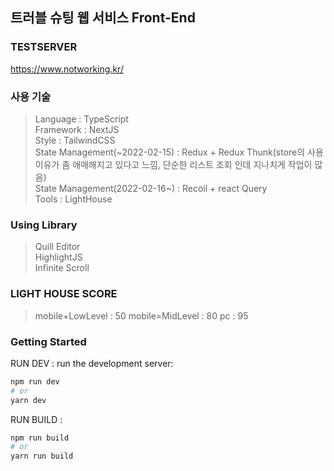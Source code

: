 ## 트러블 슈팅 웹 서비스 Front-End

### TESTSERVER
https://www.notworking.kr/

### 사용 기술

> Language : TypeScript <br/>
> Framework : NextJS <br/>
> Style : TailwindCSS <br/>
> State Management(~2022-02-15) : Redux + Redux Thunk(store의 사용이유가 좀 애매해지고 있다고 느낌, 단순한 리스트 조회 인데 지나치게 작업이 많음)<br/>
> State Management(2022-02-16~) : Recoil + react Query<br/>
> Tools : LightHouse

### Using Library

> Quill Editor <br/>
> HighlightJS <br/>
> Infinite Scroll <br/>

### LIGHT HOUSE SCORE

> mobile+LowLevel : 50
> mobile=MidLevel : 80
> pc : 95

### Getting Started

RUN DEV : run the development server:

```bash
npm run dev
# or
yarn dev
```

RUN BUILD :

```bash
npm run build
# or
yarn run build
```

